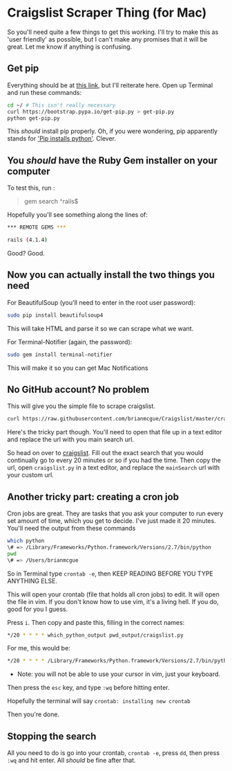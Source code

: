 # Craigslist Scraper Thing (for Mac)

So you'll need quite a few things to get this working.  I'll try to make this
as 'user friendly' as possible, but I can't make any promises that it will
be great.  Let me know if anything is confusing.

## Get pip

Everything should be at [this link](http://pip.readthedocs.org/en/latest/installing.html),
but I'll reiterate here.  Open up Terminal and run these commands:

```sh
cd ~/ # This isn't really necessary
curl https://bootstrap.pypa.io/get-pip.py > get-pip.py
python get-pip.py
```

This *should* install pip properly.  Oh, if you were wondering, pip apparently
stands for ['Pip installs python'](http://esmithy.net/2012/08/25/python-packaging-demystified/).
Clever.

## You *should* have the Ruby Gem installer on your computer

To test this, run :

> gem search ^rails$

Hopefully you'll see something along the lines of:

```sh
*** REMOTE GEMS ***

rails (4.1.4)
```

Good? Good.

## Now you can actually install the two things you need

For BeautifulSoup (you'll need to enter in the root user password):

```sh
sudo pip install beautifulsoup4
```

This will take HTML and parse it so we can scrape what we want.

For Terminal-Notifier (again, the password):

```sh
sudo gem install terminal-notifier
```

This will make it so you can get Mac Notifications

## No GitHub account? No problem

This will give you the simple file to scrape craigslist.

```sh
curl https://raw.githubusercontent.com/brianmcgue/Craigslist/master/craigslist.py > craigslist.py
```

Here's the tricky part though. You'll need to open that file up in a text editor
and replace the url with you main search url.

So head on over to [craigslist](http://www.craigslist.org/).
Fill out the exact search that you would continually go to every 20 minutes or
so if you had the time.  Then copy the url, open `craigslist.py` in a text editor,
and replace the `mainSearch` url with your custom url.

## Another tricky part: creating a cron job

Cron jobs are great.  They are tasks that you ask your computer to run every set
amount of time, which you get to decide.  I've just made it 20 minutes. You'll
need the output from these commands

```sh
which python
\# => /Library/Frameworks/Python.framework/Versions/2.7/bin/python
pwd
\# => /Users/brianmcgue 
```

So in Terminal type `crontab -e`, then KEEP READING BEFORE YOU TYPE ANYTHING ELSE.

This will open your crontab (file that holds all cron jobs) to edit.  It will open
the file in vim.  If you don't know how to use vim, it's a living hell.  If you do,
good for you I guess.

Press `i`.  Then copy and paste this, filling in the correct names:

```sh
*/20 * * * * which_python_output pwd_output/craigslist.py
```

For me, this would be:

```sh
*/20 * * * * /Library/Frameworks/Python.framework/Versions/2.7/bin/python /Users/brianmcgue/craigslist.py
```

* Note: you will not be able to use your cursor in vim, just your keyboard.

Then press the `esc` key, and type `:wq` before hitting enter.

Hopefully the terminal will say `crontab: installing new crontab`

Then you're done.

## Stopping the search

All you need to do is go into your crontab, `crontab -e`, press `dd`, then press
`:wq` and hit enter.  All *should* be fine after that.


